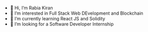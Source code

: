 - 👋 Hi, I’m Rabia Kiran
- 👀 I’m interested in Full Stack Web DEvelopment and Blockchain
- 🌱 I’m currently learning React JS and Solidity
- 💞️ I’m looking for a Software Developer Internship
